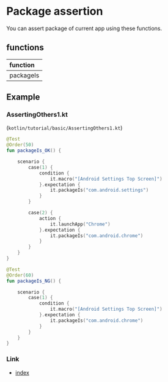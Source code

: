 # Package assertion

You can assert package of current app using these functions.

## functions

| function  |
|:----------|
| packageIs |

## Example

### AssertingOthers1.kt

(`kotlin/tutorial/basic/AssertingOthers1.kt`)

```kotlin
@Test
@Order(50)
fun packageIs_OK() {

    scenario {
        case(1) {
            condition {
                it.macro("[Android Settings Top Screen]")
            }.expectation {
                it.packageIs("com.android.settings")
            }
        }

        case(2) {
            action {
                it.launchApp("Chrome")
            }.expectation {
                it.packageIs("com.android.chrome")
            }
        }
    }
}

@Test
@Order(60)
fun packageIs_NG() {

    scenario {
        case(1) {
            condition {
                it.macro("[Android Settings Top Screen]")
            }.expectation {
                it.packageIs("com.android.chrome")
            }
        }
    }
}
```

### Link

- [index](../../../index.md)
